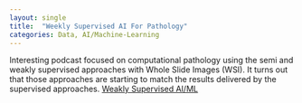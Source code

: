 ```yaml
---
layout: single
title:  "Weekly Supervised AI For Pathology"
categories: Data, AI/Machine-Learning
---
```

Interesting podcast focused on computational pathology using the semi and weakly supervised approaches with Whole Slide Images (WSI). It turns out that those approaches are starting to match the results delivered by the supervised approaches.
[Weakly Supervised AI/ML](https://podcasts.google.com/feed/aHR0cHM6Ly9mZWVkcy5idXp6c3Byb3V0LmNvbS80MTAwNzEucnNz/episode/QnV6enNwcm91dC0xMTA0MDM5Mg?sa=X&ved=0CAUQkfYCahcKEwiQlqDcgpr7AhUAAAAAHQAAAAAQCg&hl=en)
